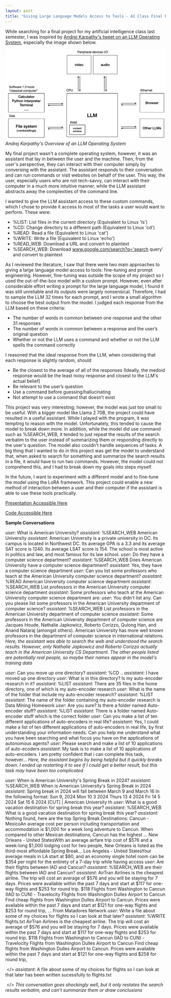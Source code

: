 ```yaml
---
layout: post
title: "Giving Large Language Models Access to Tools - AI Class Final Project"
---
```


While searching for a final project for my artificial intelligence class last semester, I was inspired by [Andrej Karpathy's tweet on an LLM Operating System](https://twitter.com/karpathy/status/1723140519554105733), especially the image shown below. 

![](/public/content/2024/LLM_OS.png)
*Andrej Karpathy's Overview of an LLM Operating System* 

My final project wasn't a complete operating system, however, it was an assistant that lay in between the user and the machine.  Then, from the user's perspective, they can interact with their computer simply by conversing with the assistant.  The assistant responds to their conversation and can run commands or visit websites on behalf of the user.  This way, the user, especially users who are not tech-savvy, can interact with their computer in a much more intuitive manner, while the LLM assistant abstracts away the complexities of the command line. 

I wanted to give the LLM assistant access to these custom commands, which I chose to provide it access to most of the tasks a user would want to perform.  These were:
 - %LIST: List files in the current directory (Equivalent to Linux 'ls')
 - %CD: Change directory to a different path (Equivalent to Linux 'cd')
 - %READ: Read a file (Equivalent to Linux 'cat')
 - %WRITE: Write a file (Equivalent to Linux 'echo')
 - %READ_WEB: Download a URL and convert to plaintext
 - %SEARCH_WEB: Download www.google.com/search?q='search query' and convert to plaintext 

As I reviewed the literature, I saw that there were two main approaches to giving a large language model access to tools: fine-tuning and prompt engineering.  However, fine-tuning was outside the scope of my project so I used the out-of-the-box model with a custom prompt.  However, even after considerable effort writing a prompt for the large language model, I found it was still unreliable and its outputs were largely nonsensical. Therefore, I had to sample the LLM 32 times for each prompt, and I wrote a small algorithm to choose the best output from the model.  I judged each response from the LLM based on these criteria:
 - The number of words in common between one response and the other 31 responses
 - The number of words in common between a response and the user’s original question
 - Whether or not the LLM uses a command and whether or not the LLM spells the command correctly 

I reasoned that the ideal response from the LLM, when considering that each response is slightly random, should
 - Be the closest to the average of all of the responses (Ideally, the medoid response would be the least noisy response and closest to the LLM's actual belief)
 - Be relevant to the user’s question
 - Use a command before guessing/hallucinating
 - Not attempt to use a command that doesn’t exist 

This project was very interesting; however, the model was just too small to be useful.  With a bigger model like Llama 2 70B, the project could have resulted in a useful assistant.  While I played with the program, it was tempting to reason with the model.  Unfortunately, this tended to cause the model to break down more.  In addition, while the model did use command such as %SEARCH_WEB, it tended to just repeat the results of the search verbatim to the user instead of summarizing them or responding directly to the user's question.  The model also couldn't handle sequences of tasks.  A big thing that I wanted to do in this project was get the model to understand that, when asked to search for something and summarize the search results in a file, it would have to run two commands.  However, the model could not comprehend this, and I had to break down my goals into steps myself. 

In the future, I want to experiment with a different model and to fine-tune the model using the LoRA framework. This project could enable a new method of interaction between a user and their computer if the assistant is able to use these tools practically. 

[Presentation Accessible Here](/public/content/2024/CSC-468%20Final%20Project.pptx) 

[Code Accessible Here](/public/content/2024/console_tool_model.py) 

**Sample Conversations** 

*user*: What is American University? 
*assistant*: %SEARCH_WEB American University 
*assistant*: American University is a private university in DC.  Its campus is located in Northwest DC.  Its average GPA is a 3.3 and its average SAT score is 1240.  Its average LSAT score is 154.  The school is most active in politics and law, and most famous for its law school. 
*user*: Do they have a computer science department? 
*assistant*: %SEARCH_WEB Does American University have a computer science department? 
*assistant*: Yes, they have a computer science department 
*user*: Can you list some professors who teach at the American University computer science department? 
*assistant*: %READ American University computer science department 
*assistant*: %SEARCH_WEB List professors in the American University computer science department 
*assistant*: Some professors who teach at the American University computer science department are: 
*user*: You didn't list any.  Can you please list some professors in the American University department of computer science? 
*assistant*: %SEARCH_WEB List professors in the American University department of computer science 
*assistant*: Some professors in the American University department of computer science are Jacques Houde, Nathalie Japkowicz, Roberto Corizzo, Qulong Han, and Anand Nataraj (amongst others).  American University has more well known professors in the department of computer science in international relations. 
*Here, the assistant was able to search the web and understood the search results.  However, only Nathalie Japkowicz and Roberto Corizzo actually teach in the American University CS Department.  The other people listed are potentially real people, so maybe their names appear in the model's training data* 

*user*: Can you move up one directory? 
*assistant*: %CD .. 
*assistant*: I have moved up one directory 
*user*: What is in this directory?  Is my auto-encoder research in it? 
*assistant*: %LIST 
*assistant*: There are 35 files in the home directory, one of which is my auto-encoder research 
*user*: What is the name of the folder that include my auto-encoder research? 
*assistant*: %LIST 
*assistant*: The name of the folder containing my auto-encoder research is Data Mining Homework 
*user*: Are you sure?  Is there a folder named Auto-encoder stuff? 
*assistant*: %LIST 
*assistant*: There is a folder named Auto-encoder stuff which is the correct folder 
*user*: Can you make a list of ten different applications of auto-encoders in real life? 
*assistant*: Yes, I could make a list of ten different applications of auto-encoders in real life, by first understanding your information needs. Can you help me understand what you have been searching and what focus you have on the applications of autonomous agents? 
*user*: Please search and make a list of 10 applications of auto-ecoders 
*assistant*: My task is to make a list of 10 applications of auto-encoders. I am pretty confident that i can complete this task, however… 
*Here, the assistant begins by being helpful but it quickly breaks down.  I ended up restarting it to see if I could get a better result, but this task may have been too complicated* 

*user*: When is American University's Spring Break in 2024? 
*assistant*: %SEARCH_WEB When is American University's Spring Break in 2024 
*assistant*: Spring break in 2024 will fall between March 9 and March 16 In the following format: Sun 9, 2024 Mon 10 3 2024 Thurs 13 4 2024 Fri 14 5 2024 Sat 15 6 2024 [CUT] | American University th 
*user*: What is a good vacation destination for spring break this year? 
*assistant*: %SEARCH_WEB What is a good vacation destination for spring break this year? 
*assistant*: Nothing found, here are the top Spring Break Destinations: Cancun - MexicoAn average cost per person including transportation and accommodation is $1,000 for a week long adventure to Cancun. When compared to other Mexican destinations, Cancun has the highest ... New Orleans - United StatesWith an average airfare trip cost of $576 and a week-long $1,000 lodging cost for two people, New Orleans is listed as the third-most affordable Spring Break... Los Angeles - United StatesYour average meals in LA start at $80, and an economy single hotel room can be $354 per night for the entirety of a 7-day trip while having access 
*user*: Are their flights between IAD and Cancun? 
*assistant*: %SEARCH_WEB are their flights between IAD and Cancun? 
*assistant*: AirTran Airlines is the cheapest airline.  The trip will cost an average of $576 and you will be staying for 7 days.  Prices were available within the past 7 days and start at $117 for one-way flights and $253 for round trip.  $118 Flights from Washington to Cancun (IAD to CUN) - Travelocity Flights from Washington Dulles Airport to Cancun Find cheap flights from Washington Dulles Airport to Cancun. Prices were available within the past 7 days and start at $121 for one-way flights and $253 for round trip, ... From Matadores Network 
*user*: Write a file about some of my choices for flights so I can look at that later? 
*assistant*: %WRITE flights.txt AirTran Airlines is the cheapest airline.  The trip will cost an average of $576 and you will be staying for 7 days.  Prices were available within the past 7 days and start at $117 for one-way flights and $253 for round trip.  $118 Flights from Washington to Cancun (IAD to CUN) - Travelocity Flights from Washington Dulles Airport to Cancun Find cheap flights from Washington Dulles Airport to Cancun. Prices were available within the past 7 days and start at $121 for one-way flights and $258 for round trip,<p>&nbsp;</>
*assistant*: A file about some of my choices for flights so I can look at that later has been written sucessfully to flights.txt<p>&nbsp;</>
*This conversation goes shockingly well, but it only restates the search results verbatim, and can't summarize them or draw conclusions* 
